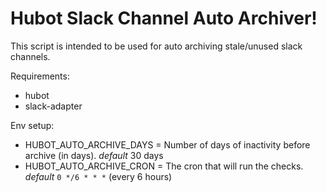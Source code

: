 # Hubot Slack Channel Auto Archiver!

This script is intended to be used for auto archiving stale/unused slack channels.

Requirements:
  - hubot
  - slack-adapter
  
Env setup:
  - HUBOT_AUTO_ARCHIVE_DAYS = Number of days of inactivity before archive (in days). _default_ 30 days
  - HUBOT_AUTO_ARCHIVE_CRON = The cron that will run the checks. _default_ `0 */6 * * *` (every 6 hours)

